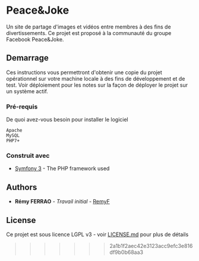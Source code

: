 # Peace&Joke

Un site de partage d'images et vidéos entre membres à des fins de divertissements. Ce projet est proposé à la communauté du groupe Facebook Peace&Joke.

## Demarrage

Ces instructions vous permettront d'obtenir une copie du projet opérationnel sur votre machine locale à des fins de développement et de test. Voir déploiement pour les notes sur la façon de déployer le projet sur un système actif.

### Pré-requis

De quoi avez-vous besoin pour installer le logiciel

```
Apache
MySQL
PHP7+
```

### Construit avec

* [Symfony 3](https://symfony.com/) - The PHP framework used

## Authors

* **Rémy FERRAO** - *Travail initial* - [RemyF](https://github.com/RemyF)

## License

Ce projet est sous licence LGPL v3 - voir [LICENSE.md](https://github.com/RemyF/Peace-Joke/blob/master/LICENSE) pour plus de détails
>>>>>>> 2a1b1f2aec42e3123acc9efc3e816df9b0b68aa3
